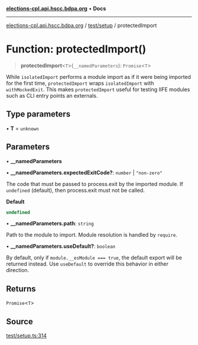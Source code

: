 [**elections-cpl.api.hscc.bdpa.org**](../../../README.md) • **Docs**

***

[elections-cpl.api.hscc.bdpa.org](../../../README.md) / [test/setup](../README.md) / protectedImport

# Function: protectedImport()

> **protectedImport**\<`T`\>(`__namedParameters`): `Promise`\<`T`\>

While `isolatedImport` performs a module import as if it were being
imported for the first time, `protectedImport` wraps `isolatedImport`
with `withMockedExit`. This makes `protectedImport` useful for testing
IIFE modules such as CLI entry points an externals.

## Type parameters

• **T** = `unknown`

## Parameters

• **\_\_namedParameters**

• **\_\_namedParameters.expectedExitCode?**: `number` \| `"non-zero"`

The code that must be passed to process.exit by the imported module. If
`undefined` (default), then process.exit must not be called.

**Default**

```ts
undefined
```

• **\_\_namedParameters.path**: `string`

Path to the module to import. Module resolution is handled by `require`.

• **\_\_namedParameters.useDefault?**: `boolean`

By default, only if `module.__esModule === true`, the default export will
be returned instead. Use `useDefault` to override this behavior in either
direction.

## Returns

`Promise`\<`T`\>

## Source

[test/setup.ts:314](https://github.com/nhscc/elections_cpl.api.hscc.bdpa.org/blob/46ed5b306a3fd199be2bd28706c3da03542c6da3/test/setup.ts#L314)
